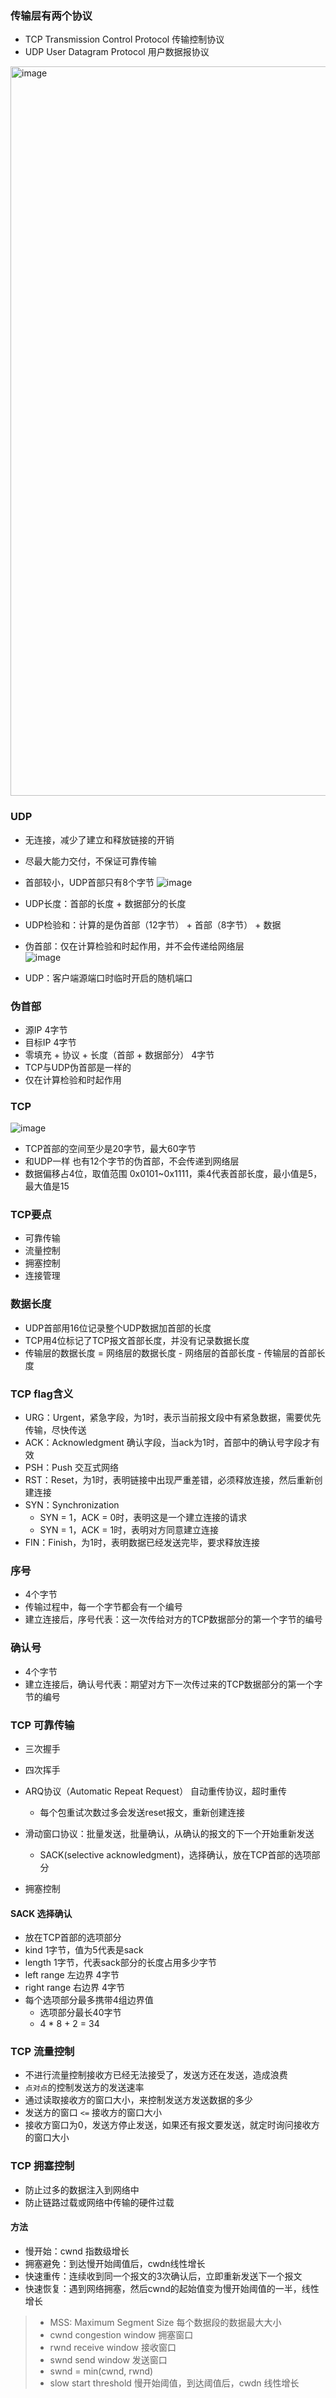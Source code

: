 ### 传输层有两个协议
- TCP Transmission Control Protocol 传输控制协议
- UDP User Datagram Protocol 用户数据报协议
<img width="1167" alt="image" src="https://user-images.githubusercontent.com/39154923/137278301-c1a3560e-ac96-45b1-96e9-88a374efd267.png">

### UDP
- 无连接，减少了建立和释放链接的开销
- 尽最大能力交付，不保证可靠传输
- 首部较小，UDP首部只有8个字节
![image](https://user-images.githubusercontent.com/39154923/137895070-81ec320b-4196-4766-9438-2f8166e7712c.png)
- UDP长度：首部的长度 + 数据部分的长度
- UDP检验和：计算的是伪首部（12字节） + 首部（8字节）  + 数据
- 伪首部：仅在计算检验和时起作用，并不会传递给网络层  
![image](https://user-images.githubusercontent.com/39154923/137895425-44be7955-9425-4853-aefa-390eebe621e1.png)

- UDP：客户端源端口时临时开启的随机端口

### 伪首部
- 源IP 4字节
- 目标IP 4字节
- 零填充 + 协议 + 长度（首部 + 数据部分） 4字节
- TCP与UDP伪首部是一样的
- 仅在计算检验和时起作用
 
### TCP
![image](https://user-images.githubusercontent.com/39154923/138079676-0dfb6af5-a696-465e-9602-5be81e29e9a1.png)

- TCP首部的空间至少是20字节，最大60字节
- 和UDP一样 也有12个字节的伪首部，不会传递到网络层
- 数据偏移占4位，取值范围 0x0101~0x1111，乘4代表首部长度，最小值是5，最大值是15

### TCP要点
- 可靠传输
- 流量控制
- 拥塞控制
- 连接管理

### 数据长度
- UDP首部用16位记录整个UDP数据加首部的长度
- TCP用4位标记了TCP报文首部长度，并没有记录数据长度 
- 传输层的数据长度 = 网络层的数据长度 - 网络层的首部长度 - 传输层的首部长度

### TCP flag含义

- URG：Urgent，紧急字段，为1时，表示当前报文段中有紧急数据，需要优先传输，尽快传送
- ACK：Acknowledgment 确认字段，当ack为1时，首部中的确认号字段才有效
- PSH：Push 交互式网络
- RST：Reset，为1时，表明链接中出现严重差错，必须释放连接，然后重新创建连接
- SYN：Synchronization
  - SYN = 1，ACK = 0时，表明这是一个建立连接的请求
  - SYN = 1，ACK = 1时，表明对方同意建立连接
- FIN：Finish，为1时，表明数据已经发送完毕，要求释放连接

### 序号
- 4个字节
- 传输过程中，每一个字节都会有一个编号
- 建立连接后，序号代表：这一次传给对方的TCP数据部分的第一个字节的编号

### 确认号
- 4个字节
- 建立连接后，确认号代表：期望对方下一次传过来的TCP数据部分的第一个字节的编号

### TCP 可靠传输
- 三次握手
- 四次挥手
- ARQ协议（Automatic Repeat Request） 自动重传协议，超时重传
    + 每个包重试次数过多会发送reset报文，重新创建连接

- 滑动窗口协议：批量发送，批量确认，从确认的报文的下一个开始重新发送
    - SACK(selective acknowledgment)，选择确认，放在TCP首部的选项部分
- 拥塞控制

#### SACK 选择确认
- 放在TCP首部的选项部分
- kind 1字节，值为5代表是sack
- length 1字节，代表sack部分的长度占用多少字节
- left range 左边界 4字节
- right range 右边界 4字节
- 每个选项部分最多携带4组边界值
    - 选项部分最长40字节
    - 4 * 8 + 2 = 34

### TCP 流量控制
- 不进行流量控制接收方已经无法接受了，发送方还在发送，造成浪费
- `点对点`的控制发送方的发送速率
- 通过读取接收方的窗口大小，来控制发送方发送数据的多少
- 发送方的窗口 `<=` 接收方的窗口大小
- 接收方窗口为0，发送方停止发送，如果还有报文要发送，就定时询问接收方的窗口大小

### TCP 拥塞控制
- 防止过多的数据注入到网络中
- 防止链路过载或网络中传输的硬件过载

#### 方法
- 慢开始：cwnd 指数级增长
- 拥塞避免：到达慢开始阈值后，cwdn线性增长
- 快速重传：连续收到同一个报文的3次确认后，立即重新发送下一个报文
- 快速恢复：遇到网络拥塞，然后cwnd的起始值变为慢开始阈值的一半，线性增长

> - MSS: Maximum Segment Size 每个数据段的数据最大大小
> - cwnd congestion window 拥塞窗口
> - rwnd receive window 接收窗口
> - swnd send window 发送窗口
> - swnd = min(cwnd, rwnd)
> - slow start threshold 慢开始阈值，到达阈值后，cwdn 线性增长


